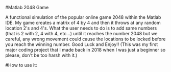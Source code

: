 #Matlab 2048 Game

A functional simulation of the popular online game 2048 within the Matlab IDE. My game creates a matrix of 4 by 4 and then it throws at any random location 2's and 4's. 
What the user needs to do is to add same numbers (that is 2 with 2, 4 with 4, etc...) until it reaches the number 2048 but we careful, any wrong movement could cause
the locations to be locked before you reach the winning number.  Good Luck and Enjoy!!  (This was my first major coding project that I made back in 2018 when I was just 
a beginner so please, don't be too harsh with it.)

#How to use it:



